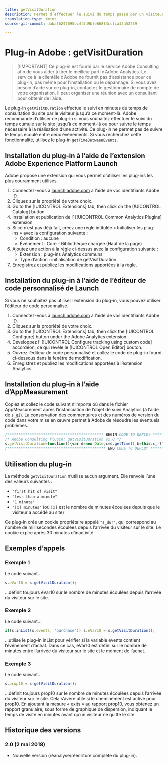 ```yaml
---
title: getVisitDuration
description: Permet d’effectuer le suivi du temps passé par un visiteur sur le site jusqu’à présent.
translation-type: tm+mt
source-git-commit: dabaf6247695bc4f3d9bfe668f3ccfca12a52269

---
```



# Plug-in Adobe : getVisitDuration

>[!IMPORTANT] Ce plug-in est fourni par le service Adobe Consulting afin de vous aider à tirer le meilleur parti d’Adobe Analytics. Le service à la clientèle d’Adobe ne fournit pas d’assistance pour ce plug-in, pas même pour l’installation ou le dépannage. Si vous avez besoin d’aide sur ce plug-in, contactez le gestionnaire de compte de votre organisation. Il peut organiser une réunion avec un consultant pour obtenir de l’aide.

Le plug-in `getVisitDuration` effectue le suivi en minutes du temps de consultation du site par le visiteur jusqu’à ce moment-là. Adobe recommande d’utiliser ce plug-in si vous souhaitez effectuer le suivi du temps cumulé sur le site jusqu’à ce moment-là ou pour suivre le temps nécessaire à la réalisation d’une activité. Ce plug-in ne permet pas de suivre le temps écoulé entre deux événements. Si vous recherchez cette fonctionnalité, utilisez le plug-in [`getTimeBetweenEvents`](gettimebetweenevents.md).

## Installation du plug-in à l’aide de l’extension Adobe Experience Platform Launch

Adobe propose une extension qui vous permet d’utiliser les plug-ins les plus couramment utilisés.

1. Connectez-vous à [launch.adobe.com](https://launch.adobe.com) à l’aide de vos identifiants Adobe ID.
1. Cliquez sur la propriété de votre choix.
1. Go to the [!UICONTROL Extensions] tab, then click on the [!UICONTROL Catalog] button
1. Installation et publication de l’ [!UICONTROL Common Analytics Plugins] extension
1. Si ce n’est pas déjà fait, créez une règle intitulée « Initialiser les plug-ins » avec la configuration suivante :
   * Condition : aucune
   * Événement : Core - Bibliothèque chargée (Haut de la page)
1. Ajoutez une action à la règle ci-dessus avec la configuration suivante :
   * Extension : plug-ins Analytics communs
   * Type d’action : initialisation de getVisitDuration
1. Enregistrez et publiez les modifications apportées à la règle.

## Installation du plug-in à l’aide de l’éditeur de code personnalisé de Launch

Si vous ne souhaitez pas utiliser l’extension du plug-in, vous pouvez utiliser l’éditeur de code personnalisé.

1. Connectez-vous à [launch.adobe.com](https://launch.adobe.com) à l’aide de vos identifiants Adobe ID.
1. Cliquez sur la propriété de votre choix.
1. Go to the [!UICONTROL Extensions] tab, then click the [!UICONTROL Configure] button under the Adobe Analytics extension.
1. Développez l’ [!UICONTROL Configure tracking using custom code] accordéon, ce qui révèle le [!UICONTROL Open Editor] bouton.
1. Ouvrez l’éditeur de code personnalisé et collez le code de plug-in fourni ci-dessous dans la fenêtre de modification.
1. Enregistrez et publiez les modifications apportées à l’extension Analytics.

## Installation du plug-in à l’aide d’AppMeasurement

Copiez et collez le code suivant n’importe où dans le fichier AppMeasurement après l’instanciation de l’objet de suivi Analytics (à l’aide de [`s_gi`](../functions/s-gi.md)). La conservation des commentaires et des numéros de version du code dans votre mise en œuvre permet à Adobe de résoudre les éventuels problèmes.

```js
/******************************************* BEGIN CODE TO DEPLOY *******************************************/
/* Adobe Consulting Plugin: getVisitDuration v2.0 */
s.getVisitDuration=function(){var d=new Date,c=d.getTime(),b=this.c_r("s_dur");if(isNaN(b)||18E5<c-b)b=c;var a=c-b;d.setTime(c+18E5); this.c_w("s_dur",b+"",d);if(0===a)return"first hit of visit";a=Math.floor(a/6E4);return 0===a?"less than a minute":1===a?"1 minute": a+" minutes"};
/******************************************** END CODE TO DEPLOY ********************************************/
```

## Utilisation du plug-in

La méthode `getVisitDuration` n’utilise aucun argument. Elle renvoie l’une des valeurs suivantes :

* `"first hit of visit"`
* `"less than a minute"`
* `"1 minute"`
* `"[x] minutes"` (où `[x]` est le nombre de minutes écoulées depuis que le visiteur a accédé au site)

Ce plug-in crée un cookie propriétaire appelé `"s_dur"`, qui correspond au nombre de millisecondes écoulées depuis l’arrivée du visiteur sur le site. Le cookie expire après 30 minutes d’inactivité.

## Exemples d’appels

### Exemple 1

Le code suivant…

```js
s.eVar10 = s.getVisitDuration();
```

…définit toujours eVar10 sur le nombre de minutes écoulées depuis l’arrivée du visiteur sur le site.

### Exemple 2

Le code suivant…

```js
if(s.inList(s.events, "purchase")) s.eVar10 = s.getVisitDuration();
```

…utilise le plug-in inList pour vérifier si la variable events contient l’événement d’achat.  Dans ce cas, eVar10 est défini sur le nombre de minutes entre l’arrivée du visiteur sur le site et le moment de l’achat.

### Exemple 3

Le code suivant…

```js
s.prop10 = s.getVisitDuration();
```

…définit toujours prop10 sur le nombre de minutes écoulées depuis l’arrivée du visiteur sur le site.  Cela s’avère utile si le cheminement est activé pour prop10.  En ajoutant la mesure « exits » au rapport prop10, vous obtenez un rapport granulaire, sous forme de graphique de dispersion, indiquant le temps de visite en minutes avant qu’un visiteur ne quitte le site.

## Historique des versions

### 2.0 (2 mai 2018)

* Nouvelle version (réanalyse/réécriture complète du plug-in).
